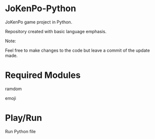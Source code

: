 # JoKenPo-Python
 JoKenPo game project in Python.
 
 Repository created with basic language emphasis.
 
 
 Note:
 
 Feel free to make changes to the code
 but leave a commit of the update made.

# Required Modules

ramdom

emoji

# Play/Run

Run Python file
